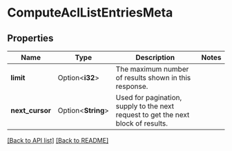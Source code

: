 # ComputeAclListEntriesMeta

## Properties

Name | Type | Description | Notes
------------ | ------------- | ------------- | -------------
**limit** | Option<**i32**> | The maximum number of results shown in this response. | 
**next_cursor** | Option<**String**> | Used for pagination, supply to the next request to get the next block of results. | 

[[Back to API list]](../README.md#documentation-for-api-endpoints) [[Back to README]](../README.md)


